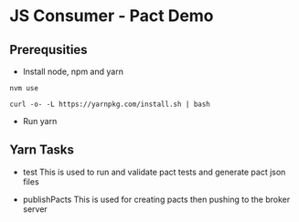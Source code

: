 # JS Consumer - Pact Demo

## Prerequsities
* Install node, npm and yarn

`nvm use`

`curl -o- -L https://yarnpkg.com/install.sh | bash`


* Run yarn

## Yarn Tasks
 - test
     This is used to run and validate pact tests and generate pact json files

 - publishPacts
     This is used for creating pacts then pushing to the broker server
